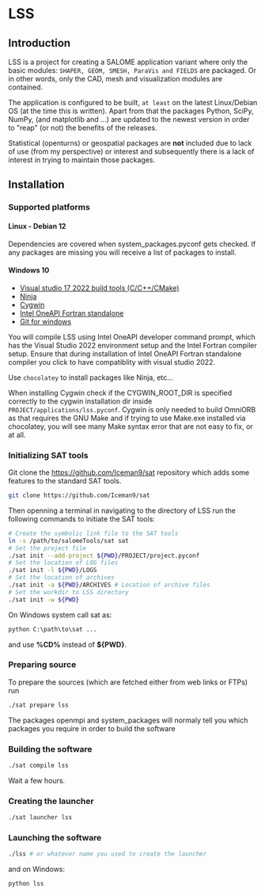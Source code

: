 # LSS

## Introduction

LSS is a project for creating a SALOME application variant where only the basic
modules: ``SHAPER, GEOM, SMESH, ParaVis and FIELDS`` are packaged. Or in other
words, only the CAD, mesh and visualization modules are contained.

The application is configured to be built, ``at least`` on the latest
Linux/Debian OS (at the time this is written). Apart from that the packages
Python, SciPy, NumPy, (and matplotlib and ...) are updated to the newest
version in order to "reap" (or not) the benefits of the releases.

Statistical (openturns) or geospatial packages are **not** included due to
lack of use (from my perspective) or interest and subsequently there is a lack
of interest in trying to maintain those packages.

## Installation

### Supported platforms

#### Linux - Debian 12

Dependencies are covered when system_packages.pyconf gets checked. If any
packages are missing you will receive a list of packages to install.

#### Windows 10
 - [Visual studio 17 2022 build tools (C/C++/CMake)](https://visualstudio.microsoft.com/downloads)
 - [Ninja](https://ninja-build.org)
 - [Cygwin](https://www.cygwin.com)
 - [Intel OneAPI Fortran standalone](https://www.intel.com)
 - [Git for windows](https://git-scm.com)

You will compile LSS using Intel OneAPI developer command prompt, which has the
Visual Studio 2022 environment setup and the Intel Fortran compiler setup.
Ensure that during installation of Intel OneAPI Fortran standalone compiler you
click to have compatiblity with visual studio 2022.

Use ``chocolatey`` to install packages like Ninja, etc...

When installing Cygwin check if the CYGWIN_ROOT_DIR is specified correctly to
the cygwin installation dir inside ``PROJECT/applications/lss.pyconf``. Cygwin
is only needed to build OmniORB as that requires the GNU Make and if trying to
use Make.exe installed via chocolatey, you will see many Make syntax error that
are not easy to fix, or at all.

### Initializing SAT tools

Git clone the https://github.com/Iceman9/sat repository which adds some
features to the standard SAT tools.

```bash
git clone https://github.com/Iceman9/sat
```

Then openning a terminal in navigating to the directory of LSS run the
following commands to initiate the SAT tools:

```bash
# Create the symbolic link file to the SAT tools
ln -s /path/to/salomeTools/sat sat
# Set the project file
./sat init --add-project ${PWD}/PROJECT/project.pyconf
# Set the location of LOG files
./sat init -l ${PWD}/LOGS
# Set the location of archives
./sat init -a ${PWD}/ARCHIVES # Location of archive files
# Set the workdir to LSS directory
./sat init -w ${PWD}
```

On Windows system call sat as:

```cmd
python C:\path\to\sat ...
```

and use **%CD%** instead of **${PWD}**.

### Preparing source

To prepare the sources (which are fetched either from web links
or FTPs) run

```bash
./sat prepare lss
```

The packages openmpi and system_packages will normaly tell you which packages
you require in order to build the software


### Building the software


```bash
./sat compile lss
```

Wait a few hours.

### Creating the launcher

```bash
./sat launcher lss
```

### Launching the software

```bash
./lss # or whatever name you used to create the launcher
```

and on Windows:

```cmd
python lss
```